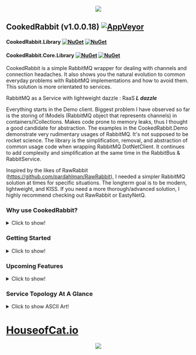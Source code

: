 <p align="center"><img src="https://s33.postimg.cc/g8pyewwm7/COOKEDRABBIT_1.jpg"></p>

## CookedRabbit (v1.0.0.18) [![AppVeyor](https://img.shields.io/appveyor/ci/houseofcat/cookedrabbit.svg?logo=appveyor)](https://ci.appveyor.com/project/houseofcat/cookedrabbit)
#### CookedRabbit.Library [![NuGet](https://img.shields.io/nuget/dt/CookedRabbit.Library.svg)](https://www.nuget.org/packages/CookedRabbit.Library/) [![NuGet](https://img.shields.io/nuget/v/CookedRabbit.Library.svg)](https://www.nuget.org/packages/CookedRabbit.Library/)
#### CookedRabbit.Core.Library [![NuGet](https://img.shields.io/nuget/dt/CookedRabbit.Core.Library.svg)](https://www.nuget.org/packages/CookedRabbit.Core.Library/) [![NuGet](https://img.shields.io/nuget/v/CookedRabbit.Core.Library.svg)](https://www.nuget.org/packages/CookedRabbit.Core.Library/)


CookedRabbit is a simple RabbitMQ wrapper for dealing with channels and connection headaches. It also shows you the natural evolution to common everyday problems with RabbitMQ implementations and how to avoid them. This solution is more orientated to services.  

RabbitMQ as a Service with lightweight dazzle : RaaS ***L dazzle***

Everything starts in the Demo client. Biggest problem I have observed so far is the storing of IModels (RabbitMQ object that represents channels) in containers/ICollections. Makes code prone to memory leaks, thus I thought a good candidate for abstraction. The examples in the CookedRabbit.Demo demonstrate very rudimentary usages of RabbitMQ. It's not supposed to be rocket science. The library is the simplification, removal, and abstraction of common usage code when wrapping RabbitMQ DotNetClient. It continues to add complexity and simplification at the same time in the RabbitBus & RabbitService.

Inspired by the likes of RawRabbit (https://github.com/pardahlman/RawRabbit), I needed a simpler RabbitMQ solution at times for specific situations. The longterm goal is to be modern, lightweight, and KISS. If you need a more thorough/advanced solution, I highly recommend checking out RawRabbit or EastyNetQ.

### Why use CookedRabbit?

<details><summary>Click to show!</summary>
<p>

Do or do not, I am not really bothered either way :).  

CookedRabbit benefits are simplicity. It will also stay current with .Net Framework, NetCore, C#7.x+, and the RabbitMQ client. It is not my intention to let things lag behind Pivotal RabbitMQ or Microsoft releases.

Which leads me to the custom compiled RabbitMQ CookedRabbit uses and includes in this solution:

```
RabbitMQ Dotnet Client 5.1.0 (6/23/2018)

Changes from Official Release
   All NuGets updated.
   NetFramework 4.5/4.5.1 -> 4.7.2
   NetStandard 1.5 -> 2.0
   NetCore 2.0 -> 2.1
   C# 7.3 (latest version)
   ApiGen re-compiled.
   Client compiled as x64.
```

CookedRabbit is in active rapid development.  
CookedRabbit supports SSL/TLS.
CookedRabbit supports LZ4 compression.  
CookedRabbit supports Utf8Json and ZeroFormat serialization.  
CookedRabbit provides async/await around RabbitMQ calls.  
CookedRabbit will be Dependency Injection friendly.  
CookedRabbit services support an optional ILogger from Microsoft.Extensions.Logger.  
CookedRabbit supports logic based customizations.  
CookedRabbit has fairly decent commenting.  
CookedRabbit has a generated Wiki.  
CookedRabbit has a plethora of examples on how to use in the Demo project, Tests project, and Benchmark project.  
CookedRabbit has throughput benchmarks.  


</p>
</details>

### Getting Started

<details><summary>Click to show!</summary>
<p>

#### Configuring RabbitMQ Server First (if running Local)
To run .Demo locally, have Erlang 20.3 and Server RabbitMQ v3.7.x installed locally and running first.
Use the HTTP API management from RabbitMQ to verify communication is occurring.
The WarmupAsync() will create the queue '001' to work with, if it doesn't exist, and send/receive a test message.

Developed/Tested On

  * Erlang 20.3
  * RabbitMQ Server v3.7.5 (pre-7/6/2018)
  * RabbitMQ Server v3.7.7 (post-7/6/2018)

#### Configuration Values
Checkout the RabbitSeasoning to configure your RabbitService/RabbitTopologyService.

#### NetFramework Requirements

<details><summary>Click to show!</summary>
<p>

 * Visual Studio 2017+ installed (Community+).
 * .NET 4.7.2 SDK installed.
 * Compile as C# 7.2+ minimum.

</p>
</details>

#### NetCore Requirements

<details><summary>Click to show!</summary>
<p>

 * Visual Studio Code or Visual Studio 2017+ installed.
 * Open Folder `NetCore` or open the SLN.
 * Compile as C# 7.2+ minimum.
 * NetCore 2.1.0 SDK installed.

*Note: (NetCore runtime 2.1.1 seems buggy at this time)*

</p>
</details>

</p>
</details>

### Upcoming Features

<details><summary>Click to show!</summary>
<p>

 * ~~Add XML comments.~~ Done.
 * ~~Create Wiki.~~ Basic one done, generated from XML comments.
 * ~~NuGet packages.~~ Done, Libraries uploaded.
 * ~~Add interfaces to the Pools.~~ Done, everything updated.
 * ~~More robust error handling.~~ Done, will continue pattern.
 * ~~Quality life tools such as compression etc.~~ Done, will add more.
 * Custom Connection model with EventListener wireups.
 * Disaster recovery & circuit break.
 * A ServiceBus-esque client.
 * Additional Demonstrations.
 * ~~Add Xunit test project.~~ Done, will add tests as I go!
 * ~~Add autoscaling for ChannelPools.~~ Done, will tweak it as tests go on.
 * ~~Add TLS/SSL support.~~ Done, will tweak it as issues arise.

</p>
</details>

### Service Topology At A Glance

<details><summary>Click to show ASCII Art!</summary>
<p>

```
    ║
    ║ Your Business Logic
    ║
    ╠══ » RabbbitBus() ═════════════════════════════════════════════════════════════╗
    ║       ║                                                                       ║
    ║       ║ - Exception Handling                                                  ║
    ║       ║ - Circuit Breaker                                                     ║
    ║       ║ - Abstraction                                                         ║
    ║       ║                                                                       ║
    ╠════ » ╠══ » RabbitDeliveryService : IRabbitDeliveryService ═══════════════════╣
    ║       ║       ║                                                               ║
    ║       ║       ║ & RabbitChannelPool                                           ║
    ║       ║       ║ & RabbitSeasoning                                             ║
    ║       ║       ║                                                               ║
    ║       ║       ║ + Flag Channel As Dead                                        ║
    ║       ║       ║ + Return Channel To Pool (Finished Work)                      ║
    ║       ║       ║                                                               ║
    ║       ║       ║ + Publish                                                     ║
    ║       ║       ║ + PublishMany                                                 ║
    ║       ║       ║ + PublishManyAsBatches                                        ║
    ║       ║       ║                                                               ║
    ║       ║       ║ + Get                                                         ║
    ║       ║       ║   + Returns As ValueTuple                                     ║
    ║       ║       ║   + Returns As AckableResult                                  ║
    ║       ║       ║ + GetMany                                                     ║
    ║       ║       ║   + Returns As ValueTuple                                     ║
    ║       ║       ║   + Returns As AckableResult                                  ║
    ║       ║       ║                                                               ║
    ║       ║       ║ + CreateConsumerAsync                                         ║
    ║       ║       ║ + CreateAsyncConsumerAsync                                    ║
    ║       ║       ║                                                               ║
    ║       ║       ║ Customize:                                                    ║
    ║       ║       ║ + Use ILogger                                                 ║
    ║       ║       ║ + throw ex                                                    ║
    ║       ║       ║ + Throttling                                                  ║
    ║       ║       ║                                                               ║
    ║       ║       ╚══ » RabbitChannelPool : IRabbitChannelPool ═══════════════════╣
    ║       ║               ║                                                       ║
    ║       ║               ║ & RabbitConnectionPool                                ║
    ║       ║               ║ & RabbitSeasoning                                     ║
    ║       ║               ║                                                       ║
    ║       ║               ║ + GetTransientChannel (non-Ackable)                   ║
    ║       ║               ║ + GetTransientChannel (Ackable)                       ║
    ║       ║               ║                                                       ║
    ║       ║               ║ + GetChannelPair from &ChannelPool (non-Ackable)      ║
    ║       ║               ║ + GetChannelPair from &ChannelPool (ackable)          ║
    ║       ║               ║                                                       ║
    ║       ║               ║ Mechanisms:                                           ║
    ║       ║               ║ + Get Channel Delay (When All Channels Are In Use)    ║
    ║       ║               ║ + In Use ChannelPair Pool                             ║
    ║       ║               ║ + In Use Ack ChannelPair Pool                         ║
    ║       ║               ║ + Return Channel to A Pool                            ║
    ║       ║               ║                                                       ║
    ║       ║               ║ Customize:                                            ║
    ║       ║               ║ - Use ILogger                                         ║
    ║       ║               ║ - throw ex                                            ║
    ║       ║               ║                                                       ║
    ║       ║               ╚══ » RabbitConnectionPool : IRabbitConnectionPool ═════╣
    ║       ║                       ║                                               ║
    ║       ║                       ║ & RabbitMQ ConnectionFactory                  ║
    ║       ║                       ║ & RabbitSeasoning                             ║
    ║       ║                       ║ & ConnectionPool                              ║
    ║       ║                       ║                                               ║
    ║       ║                       ║ Customize:                                    ║
    ║       ║                       ║ - Use ILogger                                 ║
    ║       ║                       ║ - throw ex                                    ║
    ║       ║                       ║ - System for Dealing with Flagged Connections ║
    ║       ║                       ║                                               ║
    ║       ║                       ╚═══════════════════════════════════════════════╣
    ║       ║                                                                       ║
    ╚═══════╚═══════════════════════════════════════════════════════════════════════╝

To be continued on the wiki!
```

Legend  

    & Indicates mandatory/crucial internal object.  
    + Exists (or exists with future enhancements)  
    - Does not exist yet.  
    ! Important  

</p>
</details>

# [HouseofCat.io](https://houseofcat.io)
<p align="center"><img src="https://s33.postimg.cc/tt2hpn1of/COOKEDRABBIT_Readme_2.jpg"></p>
